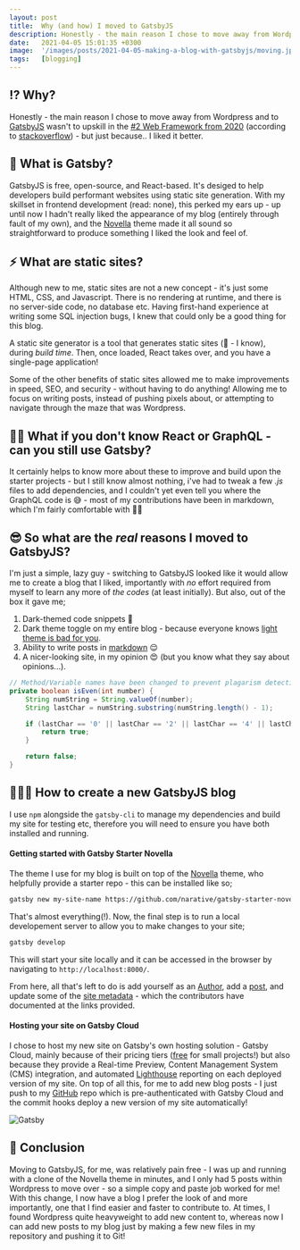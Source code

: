 ```yaml
---
layout: post
title:  Why (and how) I moved to GatsbyJS
description: Honestly - the main reason I chose to move away from Wordpress and to GatsbyJS wasn't to upskill in the...
date:   2021-04-05 15:01:35 +0300
image:  '/images/posts/2021-04-05-making-a-blog-with-gatsbyjs/moving.jpeg'
tags:   [blogging]
---
```


## ⁉️ Why?
Honestly - the main reason I chose to move away from Wordpress and to [GatsbyJS](https://www.gatsbyjs.com/) wasn't to upskill in the [#2 Web Framework from 2020](https://insights.stackoverflow.com/survey/2020#technology-web-frameworks) (according to [stackoverflow](https://stackoverflow.com/)) - but just because.. I liked it better.

## 🤔 What is Gatsby?
GatsbyJS is free, open-source, and React-based. It's desiged to help developers build performant websites using static site generation. With my skillset in frontend development (read: none), this perked my ears up - up until now I hadn't really liked the appearance of my blog (entirely through fault of my own), and the [Novella](https://github.com/narative/gatsby-theme-novela) theme made it all sound so straightforward to produce something I liked the look and feel of.

## ⚡️ What are static sites?
Although new to me, static sites are not a new concept - it's just some HTML, CSS, and Javascript. There is no rendering at runtime, and there is no server-side code, no database etc. Having first-hand experience at writing some SQL injection bugs, I knew that could only be a good thing for this blog.

A static site generator is a tool that generates static sites (🤯 - I know), during _build time_. Then, once loaded, React takes over, and you have a single-page application!

Some of the other benefits of static sites allowed me to make improvements in speed, SEO, and security - without having to do anything! Allowing me to focus on writing posts, instead of pushing pixels about, or attempting to navigate through the maze that was Wordpress.

## 🙋‍♂️ What if you don't know React or GraphQL - can you still use Gatsby?
It certainly helps to know more about these to improve and build upon the starter projects - but I still know almost nothing, i've had to tweak a few _.js_ files to add dependencies, and I couldn't yet even tell you where the GraphQL code is 😅 - most of my contributions have been in markdown, which I'm fairly comfortable with 🤷‍♂️

## 😎 So what are the _real_ reasons I moved to GatsbyJS?
I'm just a simple, lazy guy - switching to GatsbyJS looked like it would allow me to create a blog that I liked, importantly with _no_ effort required from myself to learn any more of _the codes_ (at least initially). But also, out of the box it gave me;

1. Dark-themed code snippets 💯
1. Dark theme toggle on my entire blog - because everyone knows [light theme is bad for you](https://i.redd.it/oa59qwy5sio21.png).
1. Ability to write posts in [markdown](https://github.com/MTJB/blog_marktjbrown/blob/master/content/posts/2021-04-05-moving-to-gatsby/index.md) 😌
1. A nicer-looking site, in my opinion 😍 (but you know what they say about opinions...).

```java
// Method/Variable names have been changed to prevent plagarism detection
private boolean isEven(int number) {
    String numString = String.valueOf(number);
    String lastChar = numString.substring(numString.length() - 1);

    if (lastChar == '0' || lastChar == '2' || lastChar == '4' || lastChar == '6' || lastChar == '8') {
        return true;
    }

    return false;
}
```

## 👨🏻‍🏫 How to create a new GatsbyJS blog
I use `npm` alongside the `gatsby-cli` to manage my dependencies and build my site for testing etc, therefore you will need to ensure you have both installed and running.

#### Getting started with Gatsby Starter Novella
The theme I use for my blog is built on top of the [Novella](https://github.com/narative/gatsby-theme-novela) theme, who helpfully provide a starter repo - this can be installed like so;

```bash
gatsby new my-site-name https://github.com/narative/gatsby-starter-novela
```

That's almost everything(!). Now, the final step is to run a local developement server to allow you to make changes to your site;

```bash
gatsby develop
```

This will start your site locally and it can be accessed in the browser by navigating to `http://localhost:8000/`.

From here, all that's left to do is add yourself as an [Author](https://github.com/narative/gatsby-theme-novela#step-4-adding-an-author), add a [post](https://github.com/narative/gatsby-theme-novela#step-5-adding-a-post), and update some of the [site metadata](https://github.com/narative/gatsby-theme-novela#step-6-configuring-sitemetadata) - which the contributors have documented at the links provided.

#### Hosting your site on Gatsby Cloud
I chose to host my new site on Gatsby's own hosting solution - Gatsby Cloud, mainly because of their pricing tiers ([free](https://www.gatsbyjs.com/pricing/) for small projects!) but also because they provide a Real-time Preview, Content Management System (CMS) integration, and automated [Lighthouse](https://developers.google.com/web/tools/lighthouse/) reporting on each deployed version of my site. On top of all this, for me to add new blog posts - I just push to my [GitHub](https://github.com/MTJB/blog_marktjbrown) repo which is pre-authenticated with Gatsby Cloud and the commit hooks deploy a new version of my site automatically!

![Gatsby]({{site.baseurl}}/images/posts/2021-04-05-making-a-blog-with-gatsbyjs/gatsby-cloud.png)

## 💅 Conclusion
Moving to GatsbyJS, for me, was relatively pain free - I was up and running with a clone of the Novella theme in minutes, and I only had 5 posts within Wordpress to move over - so a simple copy and paste job worked for me! With this change, I now have a blog I prefer the look of and more importantly, one that I find easier and faster to contribute to. At times, I found Wordpress quite heavyweight to add new content to, whereas now I can add new posts to my blog just by making a few new files in my repository and pushing it to Git!
